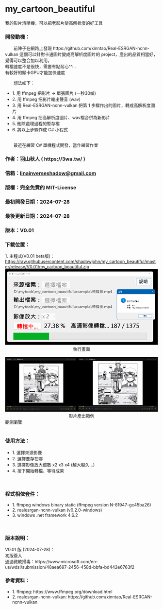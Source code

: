 # my_cartoon_beautiful
我的影片清晰機，可以把老影片變高解析度的好工具

<h3>開發動機：</h3>
　　前陣子在網路上發現 https://github.com/xinntao/Real-ESRGAN-ncnn-vulkan
這個可以針對卡通圖片變成高解析度圖片的 project，產出的品質相當好，覺得可以整合加以利用。<br>
轉檔速度不是很快，需要有點耐心^^...<br>
有較好的顯卡GPU才能加快速度<br>

　　想法如下：<br>
	<ul>
		<li>1. 用 ffmpeg 把影片 → 單張圖片 (一秒30幀)</li>
		<li>2. 用 ffmpeg 把影片輸出聲音 (wav)</li>
		<li>3. 用 Real-ESRGAN-ncnn-vulkan 把第 1 步驟作出的圖片，轉成高解析度圖片</li>
		<li>4. 用 ffmpeg 把高解析度圖片、wav檔合併為新影片</li>
		<li>5. 刪除處理過程的暫存檔</li>
		<li>6. 將以上步驟作成 C# 小程式</li>
	</ul>
	<br>
　　最近在練習 C# 單機程式開發，當作練習作業
<h3>作者：羽山秋人 ( https://3wa.tw/ )</h3>
<h3>信箱：<a href="mailto:linainverseshadow@gmail.com">linainverseshadow@gmail.com</a></h3>
<h3>版權：完全免費的 MIT-License</h3>
<h3>最初開發日期：2024-07-28</h3>
<h3>最後更新日期：2024-07-28</h3>
<h3>版本：V0.01</h3>
<h3>下載位置：</h3>
1. 主程式(V0.01 beta版)：<a href="https://raw.githubusercontent.com/shadowjohn/my_cartoon_beautiful/master/release/V0.01/my_cartoon_beautiful.zip">https://raw.githubusercontent.com/shadowjohn/my_cartoon_beautiful/master/release/V0.01/my_cartoon_beautiful.zip</a>
<br>
<img src="snapshot/s1.png">
<br>
<center>執行畫面</center>
<br>
<img src="snapshot/s2.png">
<br>
<center>影片產出範例</center>
<a href="https://github.com/shadowjohn/my_cartoon_beautiful/tree/main/example" target="_blank">範例瀏覽</a>
<br>
<br>
<h3>使用方法：</h3>
<ul>
  <li>1. 選擇來源影像</li>
  <li>2. 選擇要存在哪</li>
  <li>3. 選擇影像放大倍數 x2 x3 x4 (越大越久...)</li>
  <li>4. 按下開始轉檔，等待成果</li>
</ul>
<br>
<h3>程式相依套件：</h3>
<ul>
  <li>1. ffmpeg windows binary static (ffmpeg version N-81947-gc45ba26)</li>
  <li>2. realesrgan-ncnn-vulkan (v0.2.0-windows)</li>
  <li>3. windows .net framework 4.6.2</li>
</ul>
<br>
<h3>版本說明：</h3>
V0.01 版 (2024-07-28)：<br>
初版簽入<br>
通過微軟掃毒：https://www.microsoft.com/en-us/wdsi/submission/48aea697-2456-458d-bbfa-bd442e6763f2

<br>
<h3>參考資料：</h3>
<ul>
  <li>1. ffmpeg: https://www.ffmpeg.org/download.html</li>
  <li>2. realesrgan-ncnn-vulkan: https://github.com/xinntao/Real-ESRGAN-ncnn-vulkan</li>
</ul>